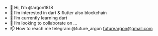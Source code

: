 - 👋 Hi, I’m @argon1818
- 👀 I’m interested in dart & flutter also blockchain
- 🌱 I’m currently learning dart
- 💞️ I’m looking to collaborate on ...
- 📫 How to reach me telegram:@future_argon    futureargon@gmail.com

<!---
argon1818/argon1818 is a ✨ special ✨ repository because its `README.md` (this file) appears on your GitHub profile.
You can click the Preview link to take a look at your changes.
--->

